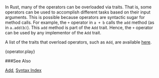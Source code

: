 In Rust, many of the operators can be overloaded via traits. That is, some operators can
be used to accomplish different tasks based on their input arguments. This is possible
because operators are syntactic sugar for method calls. For example, the `+` operator in 
`a + b` calls the `add` method (as in `a.add(b)`). This `add` method is part of the `Add` 
trait. Hence, the `+` operator can be used by any implementor of the `Add` trait.

A list of the traits that overload operators, such as `Add`, are available [here][ops].

{operator.play}

###See Also

[Add][add], [Syntax Index][syntax]

[add]: http://doc.rust-lang.org/core/ops/trait.Add.html
[ops]: http://doc.rust-lang.org/core/ops/
[syntax]: https://doc.rust-lang.org/book/syntax-index.html
